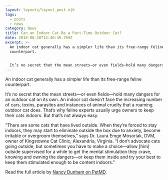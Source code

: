 ```yaml
---
layout: layouts/layout_post.njk
tags:
  - posts
  - news
category: News
title: Can an Indoor Cat Be a Part-Time Outdoor Cat?
date: 2018-06-28T12:40:49.769Z
excerpt: >-
  An indoor cat generally has a simpler life than its free-range feline
  counterpart.


  It’s no secret that the mean streets—or even fields—hold many dangers for an outdoor cat on its own. An indoor cat doesn’t face the increasing number of cars, toxins, parasites and instances of animal cruelty that a roaming outdoor cat does. That’s why feline experts usually urge owners to keep their cats indoors. But that’s not always easy...
---
```

An indoor cat generally has a simpler life than its free-range feline counterpart.

It’s no secret that the mean streets—or even fields—hold many dangers for an outdoor cat on its own. An indoor cat doesn’t face the increasing number of cars, toxins, parasites and instances of animal cruelty that a roaming outdoor cat does. That’s why feline experts usually urge owners to keep their cats indoors. But that’s not always easy.

“There are some cats that have lived outside. When they’re forced to stay indoors, they may start to eliminate outside the box due to anxiety, become irritable or overgroom themselves,” says Dr. Laura Emge Mosoriak, DVM, owner of Kingstowne Cat Clinic, Alexandria, Virginia. “I don’t advocate cats going outside, but sometimes you have to make a choice—allow \[him] outside supervised for a while to get the mental stimulation they crave, knowing and owning the dangers—or keep them inside and try your best to keep them stimulated enough to be content indoors.”

Read the full article by [Nancy Dunham on PetMD](https://www.petmd.com/cat/care/can-indoor-cat-be-part-time-outdoor-cat).